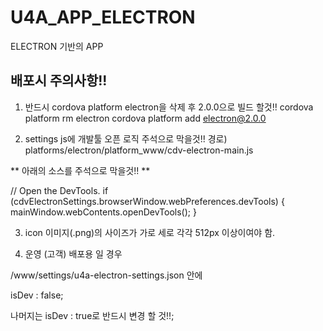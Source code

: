 # U4A_APP_ELECTRON
ELECTRON 기반의 APP

## 배포시 주의사항!!
1. 반드시 cordova platform electron을 삭제 후 2.0.0으로 빌드 할것!!
  cordova platform rm electron
  cordova platform add electron@2.0.0

2. settings js에 개발툴 오픈 로직 주석으로 막을것!!
경로) platforms/electron/platform_www/cdv-electron-main.js

** 아래의 소스를 주석으로 막을것!! **

// Open the DevTools.
if (cdvElectronSettings.browserWindow.webPreferences.devTools) {
    mainWindow.webContents.openDevTools();
}

3. icon 이미지(.png)의 사이즈가 가로 세로 각각 512px 이상이여야 함.

4. 운영 (고객) 배포용 일 경우

/www/settings/u4a-electron-settings.json 안에

isDev : false;

나머지는
isDev : true로 반드시 변경 할 것!!;